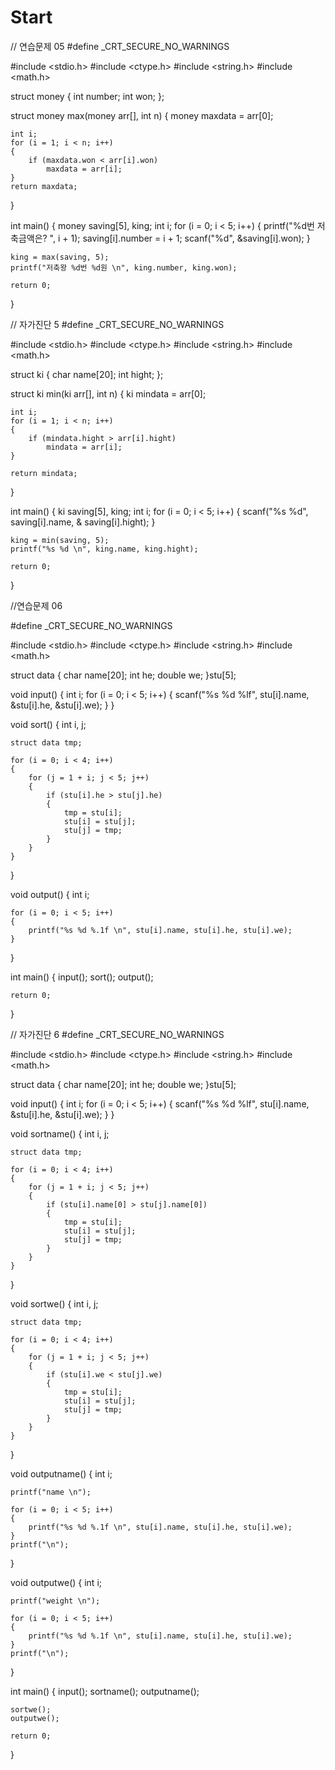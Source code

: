 # Start
// 연습문제 05
#define _CRT_SECURE_NO_WARNINGS


#include <stdio.h>
#include <ctype.h>
#include <string.h>
#include <math.h>

struct money
{
	int number;
	int won;
};

struct money max(money arr[], int n)
{
	money maxdata = arr[0];

	int i;
	for (i = 1; i < n; i++)
	{
		if (maxdata.won < arr[i].won)
			maxdata = arr[i];
	}
	return maxdata;
}

int main()
{
	money saving[5], king;
	int i;
	for (i = 0; i < 5; i++)
	{
		printf("%d번 저축금액은? ", i + 1);
		saving[i].number = i + 1;
		scanf("%d", &saving[i].won);
	}

	king = max(saving, 5);
	printf("저축왕 %d번 %d원 \n", king.number, king.won);

	return 0;
}



// 자가진단 5
#define _CRT_SECURE_NO_WARNINGS


#include <stdio.h>
#include <ctype.h>
#include <string.h>
#include <math.h>

struct ki
{
	char name[20];
	int hight;
};

struct ki min(ki arr[], int n)
{
	ki mindata = arr[0];

	int i;
	for (i = 1; i < n; i++)
	{
		if (mindata.hight > arr[i].hight)
			mindata = arr[i];
	}

	return mindata;
}

int main()
{
	ki saving[5], king;
	int i;
	for (i = 0; i < 5; i++)
	{
		scanf("%s %d", saving[i].name, & saving[i].hight);
	}

	king = min(saving, 5);
	printf("%s %d \n", king.name, king.hight);

	return 0;
}


//연습문제 06

#define _CRT_SECURE_NO_WARNINGS

#include <stdio.h>
#include <ctype.h>
#include <string.h>
#include <math.h>

struct data
{
	char name[20];
	int he;
	double we;
}stu[5];

void input()
{
	int i;
	for (i = 0; i < 5; i++)
	{
		scanf("%s %d %lf", stu[i].name, &stu[i].he, &stu[i].we);
	}
}

void sort()
{
	int i, j;

	struct data tmp;

	for (i = 0; i < 4; i++)
	{
		for (j = 1 + i; j < 5; j++)
		{
			if (stu[i].he > stu[j].he)
			{
				tmp = stu[i];
				stu[i] = stu[j];
				stu[j] = tmp;
			}
		}
	}
}

void output()
{
	int i;

	for (i = 0; i < 5; i++)
	{
		printf("%s %d %.1f \n", stu[i].name, stu[i].he, stu[i].we);
	}
}

int main()
{
	input();
	sort();
	output();

	return 0;
}



// 자가진단 6
#define _CRT_SECURE_NO_WARNINGS


#include <stdio.h>
#include <ctype.h>
#include <string.h>
#include <math.h>

struct data
{
	char name[20];
	int he;
	double we;
}stu[5];

void input()
{
	int i;
	for (i = 0; i < 5; i++)
	{
		scanf("%s %d %lf", stu[i].name, &stu[i].he, &stu[i].we);
	}
}

void sortname()
{
	int i, j;

	struct data tmp;

	for (i = 0; i < 4; i++)
	{
		for (j = 1 + i; j < 5; j++)
		{
			if (stu[i].name[0] > stu[j].name[0])
			{
				tmp = stu[i];
				stu[i] = stu[j];
				stu[j] = tmp;
			}
		}
	}
}

void sortwe()
{
	int i, j;

	struct data tmp;

	for (i = 0; i < 4; i++)
	{
		for (j = 1 + i; j < 5; j++)
		{
			if (stu[i].we < stu[j].we)
			{
				tmp = stu[i];
				stu[i] = stu[j];
				stu[j] = tmp;
			}
		}
	}
}

void outputname()
{
	int i;

	printf("name \n");

	for (i = 0; i < 5; i++)
	{
		printf("%s %d %.1f \n", stu[i].name, stu[i].he, stu[i].we);
	}
	printf("\n");
}

void outputwe()
{
	int i;

	printf("weight \n");

	for (i = 0; i < 5; i++)
	{
		printf("%s %d %.1f \n", stu[i].name, stu[i].he, stu[i].we);
	}
	printf("\n");
}

int main()
{
	input();
	sortname();
	outputname();

	sortwe();
	outputwe();

	return 0;
}


